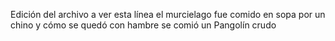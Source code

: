 Edición del archivo
a ver esta línea
el murcielago
fue comido en sopa
por un chino
y cómo se quedó con hambre
se comió un Pangolín crudo
